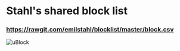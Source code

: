 # Stahl's shared block list

### https://rawgit.com/emilstahl/blocklist/master/block.csv
![uBlock](https://cdn.rawgit.com/emilstahl/blocklist/master/ublock.png)
